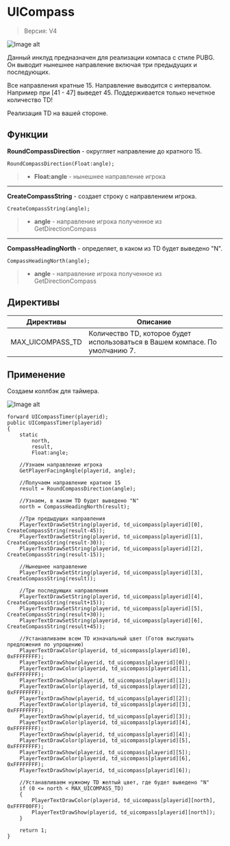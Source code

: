 # UICompass 

> Версия: V4

![Image alt](http://tscars.narod.ru/p-w/new/N.png)

Данный инклуд предназначен для реализации компаса с стиле PUBG. Он выводит нынешнее направление включая три предыдущих и последующих. 

Все направления кратные 15. Направление выводится с интервалом. Например при [41 - 47] выведет 45. Поддерживается только нечетное количество TD!

Реализация TD на вашей стороне.

Функции
---------

**RoundCompassDirection** - округляет направление до кратного 15.

```pawn
RoundCompassDirection(Float:angle);
```

> * **Float:angle** - нынешнее направление игрока

---------

**CreateCompassString** - создает строку с направлением игрока.

```pawn
CreateCompassString(angle);
```

> * **angle** - направление игрока полученное из GetDirectionCompass

---------

**CompassHeadingNorth** - определяет, в каком из TD будет выведено "N".

```pawn
CompassHeadingNorth(angle);
```

> * **angle** - направление игрока полученное из GetDirectionCompass

Директивы
---------

| Директивы | Описание | 
| ------------- |------------------|
| MAX_UICOMPASS_TD | Количество TD, которое будет использоваться в Вашем компасе. По умолчанию 7. |

Применение
---------

Создаем коллбэк для таймера.

![Image alt](http://tscars.narod.ru/p-w/new/compass.png)

```pawn
forward UICompassTimer(playerid);
public UICompassTimer(playerid)
{
    static
        north,
        result,
        Float:angle;

    //Узнаем направление игрока
    GetPlayerFacingAngle(playerid, angle);

    //Получаем направление кратное 15
    result = RoundCompassDirection(angle);

    //Узнаем, в каком TD будет выведено "N"
    north = CompassHeadingNorth(result);

    //Три предыдущих направления
    PlayerTextDrawSetString(playerid, td_uicompass[playerid][0], CreateCompassString(result-45));
    PlayerTextDrawSetString(playerid, td_uicompass[playerid][1], CreateCompassString(result-30));
    PlayerTextDrawSetString(playerid, td_uicompass[playerid][2], CreateCompassString(result-15));

    //Нынешнее направление
    PlayerTextDrawSetString(playerid, td_uicompass[playerid][3], CreateCompassString(result));

    //Три последующих направления
    PlayerTextDrawSetString(playerid, td_uicompass[playerid][4], CreateCompassString(result+15));
    PlayerTextDrawSetString(playerid, td_uicompass[playerid][5], CreateCompassString(result+30));
    PlayerTextDrawSetString(playerid, td_uicompass[playerid][6], CreateCompassString(result+45));

    //Устанавливаем всем TD изначальный цвет (Готов выслушать предложения по упрощению)
    PlayerTextDrawColor(playerid, td_uicompass[playerid][0], 0xFFFFFFFF);
    PlayerTextDrawShow(playerid, td_uicompass[playerid][0]);
    PlayerTextDrawColor(playerid, td_uicompass[playerid][1], 0xFFFFFFFF);
    PlayerTextDrawShow(playerid, td_uicompass[playerid][1]);
    PlayerTextDrawColor(playerid, td_uicompass[playerid][2], 0xFFFFFFFF);
    PlayerTextDrawShow(playerid, td_uicompass[playerid][2]);
    PlayerTextDrawColor(playerid, td_uicompass[playerid][3], 0xFFFFFFFF);
    PlayerTextDrawShow(playerid, td_uicompass[playerid][3]);
    PlayerTextDrawColor(playerid, td_uicompass[playerid][4], 0xFFFFFFFF);
    PlayerTextDrawShow(playerid, td_uicompass[playerid][4]);
    PlayerTextDrawColor(playerid, td_uicompass[playerid][5], 0xFFFFFFFF);
    PlayerTextDrawShow(playerid, td_uicompass[playerid][5]);
    PlayerTextDrawColor(playerid, td_uicompass[playerid][6], 0xFFFFFFFF);
    PlayerTextDrawShow(playerid, td_uicompass[playerid][6]);
    
    //Устанавливаем нужному TD желтый цвет, где будет выведено "N"
    if (0 <= north < MAX_UICOMPASS_TD)
    {
        PlayerTextDrawColor(playerid, td_uicompass[playerid][north], 0xFFFF00FF);
        PlayerTextDrawShow(playerid, td_uicompass[playerid][north]);
    }

    return 1;
}
```
